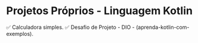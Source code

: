 # Projetos Próprios - Linguagem Kotlin

<p>
✅ Calculadora simples. 
✅ Desafio de Projeto - DIO - (aprenda-kotlin-com-exemplos).

</p>
